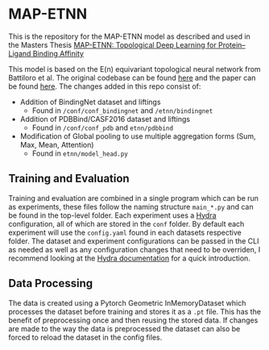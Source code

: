 # MAP-ETNN
This is the repository for the MAP-ETNN model as described and used in the Masters Thesis [MAP-ETNN: Topological Deep
Learning for Protein–Ligand Binding
Affinity]()

This model is based on the E(n) equivariant topological neural network from Battiloro et al. The original codebase can be found [here](https://github.com/NSAPH-Projects/topological-equivariant-networks) and the paper can be found [here](https://arxiv.org/abs/2405.15429). The changes added in this repo consist of:
- Addition of BindingNet dataset and liftings
    - Found in `/conf/conf_bindingnet` and `/etnn/bindingnet`
- Addition of PDBBind/CASF2016 dataset and liftings
    - Found in `/conf/conf_pdb` and `etnn/pdbbind`
- Modification of Global pooling to use multiple aggregation forms (Sum, Max, Mean, Attention)
    - Found in `etnn/model_head.py`


## Training and Evaluation
Training and evaluation are combined in a single program which can be run as experiments, these files follow the naming structure `main_*.py` and can be found in the top-level folder. Each experiment uses a [Hydra]() configuration, all of which are stored in the `conf` folder. By default each experiment will use the `config.yaml` found in each datasets respective folder. The dataset and experiment configurations can be passed in the CLI as needed as well as any configuration changes that need to be overriden, I recommend looking at the [Hydra documentation]() for a quick introduction.

## Data Processing
The data is created using a Pytorch Geometric InMemoryDataset which processes the dataset before training and stores it as a `.pt` file. This has the benefit of preprocessing once and then reusing the stored data. If changes are made to the way the data is preprocessed the dataset can also be forced to reload the dataset in the config files. 
